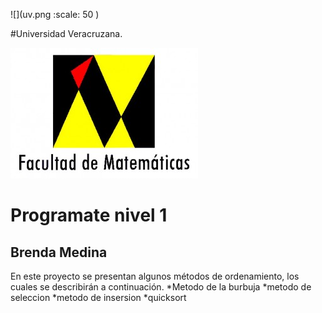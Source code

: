 ![](uv.png :scale: 50 )

#Universidad Veracruzana.

![](mat.jpg)

# Programate nivel 1
## Brenda Medina

En este proyecto se presentan algunos métodos de ordenamiento, los cuales se describirán a continuación.
*Metodo de la burbuja 
*metodo de seleccion
*metodo de insersion 
*quicksort
